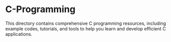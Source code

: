 # C-Programming
This directory contains comprehensive C programming resources, including example codes, tutorials, and tools to help you learn and develop efficient C applications.
